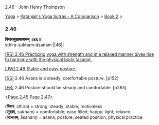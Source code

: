 2.46 - John Henry Thompson 

[Yoga](../../../yoga.md)‎ > ‎[Patanjali's Yoga Sutras - A Comparison](../../patanjani.md)‎ > ‎[Book 2](../book-2.md)‎ > ‎

### 2.46

**स्थिरसुखमासनम् ॥४६॥**  
sthira-sukham-āsanam ||46||  
  
  
[\[RS\] 2.46 Practicing yoga with strength and in a relaxed manner gives rise to harmony with the physical body (asana).](http://www.ashtangayoga.info/philosophy/yoga-sutra-patanjali/chapter-2/item/sthira-sukham-asanam-46/)  
  
[\[JW\] 2.46 Stable and easy posture.](http://books.google.com/books?id=YzFImjtOxUwC&pg=PA191&ci=98%2C254%2C400%2C36&source=bookclip)  
  
[\[SS\]](http://www.amazon.com/Yoga-Sutras-Patanjali-Commentary-Satchidananda/dp/0932040381) 2.46 Asana is a steady, comfortable posture. \[p152\]  
  
[\[EB\]](http://www.amazon.com/Yoga-Sutras-Patanjali-Translation-Commentary/dp/0865477361/ref=sr_1_1?ie=UTF8&s=books&qid=1250508322&sr=1-1) 2.46 Posture should be steady and comfortable. \[p283\]  
  
  
[<Page 2.45](245.md)  [Page 2.47>](247.md)  
  

(**स्थिर**, sthira) = strong; steady; stable; motionless  
(**सुखम्**, sukham) = comfortable; ease filled; happy; light; relaxed  
(**आसनम्**, āsanam) = asana; posture; seated position; physical practice

